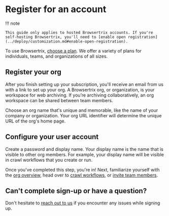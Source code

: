 # Register for an account

!!! note

    This guide only applies to hosted Browsertrix accounts. If you're self-hosting Browsertrix, you'll need to [enable open registration](../deploy/customization.md#enable-open-registration).

To use Browsertrix, [choose a plan](https://browsertrix.com/). We offer a variety of plans for individuals, teams, and organizations of all sizes.

## Register your org

After you finish setting up your subscription, you'll receive an email from us with a link to set up your org. A Browsertrix org, or organization, is your workspace for web archiving. If you’re archiving collaboratively, an org workspace can be shared between team members.

Choose an org name that's unique and memorable, like the name of your company or organization. Your org URL identifier will determine the unique URL of the org's home page.

## Configure your user account

Create a password and display name. Your display name is the name that is visible to other org members. For example, your display name will be visible in crawl workflows that you create or run.

Once you've completed this step, you're in! Next, familiarize yourself with the [org overview](./overview.md), head over to [crawl workflows](./crawl-workflows.md), or [invite team members](./org-settings.md).

## Can't complete sign-up or have a question?

Don't hesitate to [reach out to us](mailto:support@webrecorder.org) if you encounter any issues while signing up.